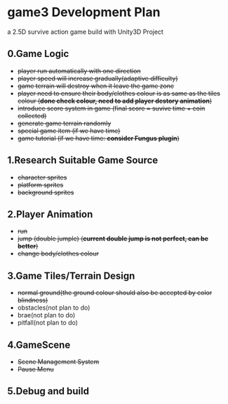 # game3 Development Plan
a 2.5D survive action game build with Unity3D Project

## 0.Game Logic
- ~~player run automatically with one direction~~
- ~~player speed will increase gradually(adaptive difficulty)~~
- ~~game terrain will destroy when it leave the game zone~~
- ~~player need to ensure their body/clothes colour is as same as the tiles colour (**done check colour, need to add player destory animation**)~~
- ~~introduce score system in game (final score = suvive time + coin collected)~~
- ~~generate game terrain randomly~~
- ~~special game item (if we have time)~~
- ~~game tutorial (if we have time: **consider Fungus plugin**)~~

## 1.Research Suitable Game Source
- ~~character sprites~~
- ~~platform sprites~~
- ~~background sprites~~

## 2.Player Animation
- ~~run~~
- ~~jump (double jumple) (**current double jump is not perfect, can be better**)~~
- ~~change body/clothes colour~~

## 3.Game Tiles/Terrain Design
- ~~normal ground(the ground colour should also be accepted by color blindness)~~
- obstacles(not plan to do)
- brae(not plan to do)
- pitfall(not plan to do)

## 4.GameScene
- ~~Scene Management System~~
- ~~Pause Menu~~

## 5.Debug and build

